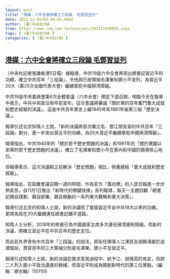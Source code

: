 ```yaml
---
layout: post
title: "港媒：六中全會將確立三段論  毛鄧習並列"
date: 2021-11-05T03:04:01.000Z
author: (臺)中央社CNA
from: https://www.cna.com.tw/news/acn/202111050054.aspx
tags: [ (臺)中央社CNA ]
categories: [ (臺)中央社CNA ]
---
```

<!--1636081441000-->
[港媒：六中全會將確立三段論  毛鄧習並列](https://www.cna.com.tw/news/acn/202111050054.aspx)
------

<div>
<div></div><div><p>（中央社記者張謙香港5日電）據報導，中共19屆六中全會將突出總書記習近平的功績，確立中共百年「三段論」，令他與已故領袖毛澤東和鄧小平並列，為習近平20大（第20次全國代表大會）繼續掌舵中國掃清障礙。</p><p>中共19屆中央委員會第6次全體會議（六中全會）預定下週召開，明報今天在報導中表示，中共中央政治局早前宣布，這次會議將審議「關於黨的百年奮鬥重大成就和歷史經驗的決議」，這是中共百年黨史上繼1945年和1981年後第三個「歷史決議」。</p><p>報導引述北京知情人士說，「新的決議將首次確立毛、鄧江胡及習的中共百年『三段論』劃分，進一步突出習近平的功績，為20大習近平繼續掌舵中國掃清障礙」。</p><p>報導指出，中共1945年的「關於若干歷史問題的決議」和1981年的「關於建國以來黨的若干歷史問題的決議」，確立了毛澤東和鄧小平在黨內和中國的領導核心地位。</p><p>但報導表示，這次決議較之前解決「歷史問題」相比，側重總結「重大成就和歷史經驗」。</p><p>報導指出，在距離會議召開一週的時間，作為官方「風向標」的人民日報進一步炒熱氣氛，自11月1日推出「新時代的關鍵抉擇」系列報導，每天一主題回顧「總書記親自謀劃、親自部署、親自推動的一系列重大戰略和重大決策」。</p><p>報導引述北京的知情人士說，新的決議除了鞏固習近平自中共18大以來的功績，更將為其在20大繼續連任總書記鋪平道路。</p><p>知情人士分析，2018年的修憲已為中國國家主席多次連任掃清憲制阻礙，而新的決議，將確立習近平在中共百年的歷史定位。</p><p>而此前外界曾有中共百年「三段論」的說法，即前任領導人江澤民及胡錦濤屬於過渡階段，貫穿百年的三大領袖分別是毛澤東、鄧小平及習近平。</p><p>報導引述知情人士說，新的決議在徵求意見過程中，給予江、胡很高的肯定，但將二人列入鄧小平政治遺產的餘緒，而習近平則成為開創新時代的第三位黨魁。（編輯：繆宗翰）1101105</p></div>
</div>

